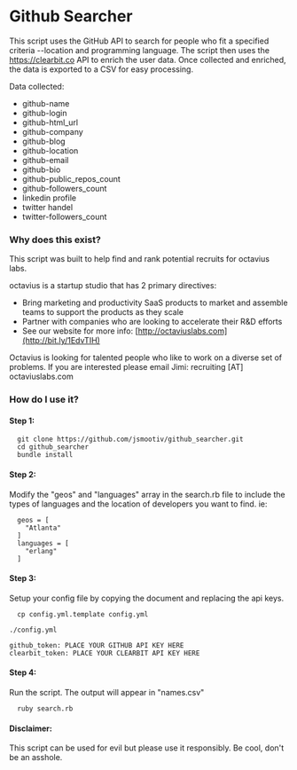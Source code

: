 # Github Searcher

This script uses the GitHub API to search for people who fit a specified criteria --location and programming language. The script then uses the https://clearbit.co API to enrich the user data. Once collected and enriched, the data is exported to a CSV for easy processing.

Data collected:
* github-name
* github-login
* github-html_url
* github-company
* github-blog
* github-location
* github-email
* github-bio
* github-public_repos_count
* github-followers_count
* linkedin profile
* twitter handel
* twitter-followers_count

### Why does this exist?

This script was built to help find and rank potential recruits for octavius labs.

octavius is a startup studio that has 2 primary directives:

* Bring marketing and productivity SaaS products to market and assemble teams to support the products as they scale
* Partner with companies who are looking to accelerate their R&D efforts
* See our website for more info: [http://octaviuslabs.com](http://bit.ly/1EdvTIH)

Octavius is looking for talented people who like to work on a diverse set of problems. If you are interested please email Jimi: recruiting [AT] octaviuslabs.com

### How do I use it?
#### Step 1:
```
  git clone https://github.com/jsmootiv/github_searcher.git
  cd github_searcher
  bundle install
```
#### Step 2:
Modify the  "geos" and "languages" array in the search.rb file to include the types of languages and the location of developers you want to find. ie:
```
  geos = [
    "Atlanta"
  ]
  languages = [
    "erlang"
  ]

```
#### Step 3:
Setup your config file by copying the document and replacing the api keys.
```
  cp config.yml.template config.yml
```

```
./config.yml

github_token: PLACE YOUR GITHUB API KEY HERE
clearbit_token: PLACE YOUR CLEARBIT API KEY HERE

```
#### Step 4:
Run the script. The output will appear in "names.csv"
```
  ruby search.rb
```

#### Disclaimer:
This script can be used for evil but please use it responsibly. Be cool, don't be an asshole.
